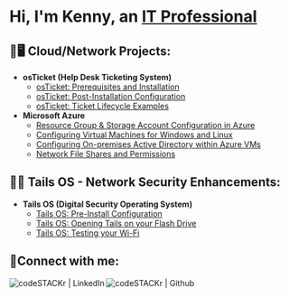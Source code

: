 <h1>Hi, I'm Kenny, an <a href="https://linkedin.com/in/Josh">IT Professional</a></h1>

<h2>📶🖥️ Cloud/Network Projects:</h2>

- <b>osTicket (Help Desk Ticketing System)</b>
  - [osTicket: Prerequisites and Installation](https://github.com/ktrantech/osticket-prereqs)
  - [osTicket: Post-Installation Configuration](https://github.com/ktrantech/post-install-config)
  - [osTicket: Ticket Lifecycle Examples](https://github.com/ktrantech/ostick-lifecycle-example)
- <b>Microsoft Azure</b>
  - [Resource Group & Storage Account Configuration in Azure](https://github.com/ktrantech/azure-intro)
  - [Configuring Virtual Machines for Windows and Linux](https://github.com/ktrantech/creating-vm)
  - [Configuring On-premises Active Directory within Azure VMs](https://github.com/ktrantech/config-ad)
  - [Network File Shares and Permissions](https://github.com/ktrantech/network-file-shares-permissions)
 

<h2>🔐🛜 Tails OS - Network Security Enhancements:</h2>

- <b>Tails OS (Digital Security Operating System)</b>
  - [Tails OS: Pre-Install Configuration](https://github.com/ktrantech/tails-os)
  - [Tails OS: Opening Tails on your Flash Drive](https://github.com/ktrantech/post-install-config)
  - [Tails OS: Testing your Wi-Fi](https://github.com/ktrantech/ostick-lifecycle-example)


 

<h2>🤳Connect with me:</h2>

[<img align="left" alt="codeSTACKr | LinkedIn" src="https://img.icons8.com/doodle/36/000000/linkedin--v2.png"/>][linkedin]
[<img align="left" alt="codeSTACKr | Github"  src="https://img.icons8.com/nolan/36/github.png"/>][github]

[github]: https://https://github.com/ktrantech/ktrantech
[linkedin]: https://www.linkedin.com/in/kenny-tran-careers/


